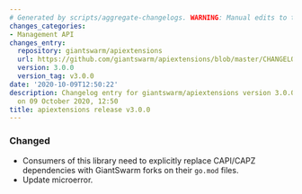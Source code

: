 ```yaml
---
# Generated by scripts/aggregate-changelogs. WARNING: Manual edits to this files will be overwritten.
changes_categories:
- Management API
changes_entry:
  repository: giantswarm/apiextensions
  url: https://github.com/giantswarm/apiextensions/blob/master/CHANGELOG.md#300---2020-10-08
  version: 3.0.0
  version_tag: v3.0.0
date: '2020-10-09T12:50:22'
description: Changelog entry for giantswarm/apiextensions version 3.0.0, published
  on 09 October 2020, 12:50
title: apiextensions release v3.0.0
---
```


### Changed
- Consumers of this library need to explicitly replace CAPI/CAPZ dependencies with GiantSwarm forks on their `go.mod` files.
- Update microerror.
